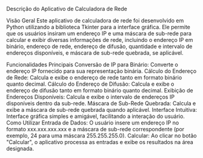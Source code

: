 Descrição do Aplicativo de Calculadora de Rede

Visão Geral
Este aplicativo de calculadora de rede foi desenvolvido em Python utilizando a biblioteca Tkinter para a interface gráfica. Ele permite que os usuários insiram um endereço IP e uma máscara de sub-rede para calcular e exibir diversas informações de rede, incluindo o endereço IP em binário, endereço de rede, endereço de difusão, quantidade e intervalo de endereços disponíveis, e máscara de sub-rede quebrada, se aplicável.

Funcionalidades Principais
Conversão de IP para Binário: Converte o endereço IP fornecido para sua representação binária.
Cálculo do Endereço de Rede: Calcula e exibe o endereço de rede tanto em formato binário quanto decimal.
Cálculo do Endereço de Difusão: Calcula e exibe o endereço de difusão tanto em formato binário quanto decimal.
Exibição de Endereços Disponíveis: Calcula e exibe o intervalo de endereços IP disponíveis dentro da sub-rede.
Máscara de Sub-Rede Quebrada: Calcula e exibe a máscara de sub-rede quebrada quando aplicável.
Interface Intuitiva: Interface gráfica simples e amigável, facilitando a interação do usuário.
Como Utilizar
Entrada de Dados: O usuário insere um endereço IP no formato xxx.xxx.xxx.xxx e a máscara de sub-rede correspondente (por exemplo, 24 para uma máscara 255.255.255.0).
Calcular: Ao clicar no botão "Calcular", o aplicativo processa as entradas e exibe os resultados na área designada.
